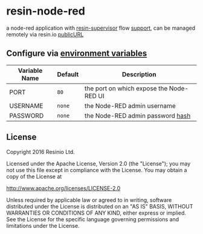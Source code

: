# resin-node-red

a node-red application with [resin-supervisor](https://docs.resin.io/runtime/supervisor-api/) flow [support](https://github.com/resin-io-projects/node-red-contrib-resinio), can be managed remotely via resin.io [publicURL](https://docs.resin.io/management/devices/#enable-public-device-url)

## Configure via [environment variables](https://docs.resin.io/management/env-vars/)
Variable Name | Default | Description
------------ | ------------- | -------------
PORT | `80` | the port on which expose the Node-RED UI
USERNAME | `none` | the Node-RED admin username
PASSWORD | `none` | the Node-RED admin password [hash](https://nodered.org/docs/security#generating-the-password-hash)

## License

Copyright 2016 Resinio Ltd.

Licensed under the Apache License, Version 2.0 (the "License"); you may not use this file except in compliance with the License. You may obtain a copy of the License at

<http://www.apache.org/licenses/LICENSE-2.0>

Unless required by applicable law or agreed to in writing, software distributed under the License is distributed on an "AS IS" BASIS, WITHOUT WARRANTIES OR CONDITIONS OF ANY KIND, either express or implied. See the License for the specific language governing permissions and limitations under the License.
